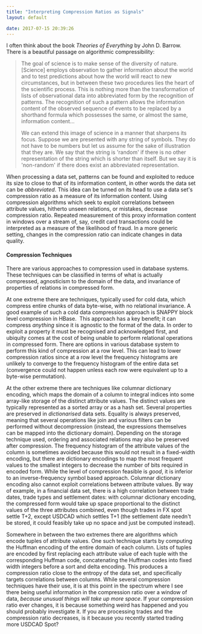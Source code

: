 ```yaml
---
title: "Interpreting Compression Ratios as Signals"
layout: default

date: 2017-07-15 20:39:26
---
```


I often think about the book _Theories of Everything_ by John D. Barrow. There is a beautiful passage on algorithmic compressibility:

<blockquote>The goal of science is to make sense of the diversity of nature. [Science] employs observation to gather information about the world and to test predictions about how the world will react to new circumstances, but in between these two procedures lies the heart of the scientific process. This is nothing more than the transformation of lists of observational data into abbreviated form by the recognition of patterns. The recognition of such a pattern allows the information content of the observed sequence of events to be replaced by a shorthand formula which possesses the same, or almost the same, information content...

We can extend this image of science in a manner that sharpens its focus. Suppose we are presented with any string of symbols. They do not have to be numbers but let us assume for the sake of illustration that they are. We say that the string is 'random' if there is no other representation of the string which is shorter than itself. But we say it is 'non-random' if there does exist an abbreviated representation.</blockquote>

When processing a data set, patterns can be found and exploited to reduce its size to close to that of its information content, in other words the data set can be _abbreviated_. This idea can be turned on its head to use a data set's compression ratio as a measure of its information content. Using compression algorithms which seek to exploit correlations between attribute values, hitherto unseen relations, or mistakes, decrease compression ratio. Repeated measurement of this proxy information content in windows over a stream of, say, credit card transactions could be interpreted as a measure of the likelihood of fraud. In a more generic setting, changes in the compression ratio can indicate changes in data quality.

#### Compression Techniques

There are various approaches to compression used in database systems. These techniques can be classified in terms of what is actually compressed, agnosticism to the domain of the data, and invariance of properties of relations in compressed form.

At one extreme there are techniques, typically used for cold data, which compress entire chunks of data byte-wise, with no relational invariance. A good example of such a cold data compression approach is SNAPPY block level compression in HBase.  This approach has a key benefit; it can compress _anything_ since it is agnostic to the format of the data. In order to exploit a property it must be recognised and acknowledged first, and ubiquity comes at the cost of being unable to perform relational operations in compressed form. There are options in various database system to perform this kind of compression at a row level. This can lead to lower compression ratios since at a row level the frequency histograms are unlikely to converge to the frequency histogram of the entire data set (convergence could not happen unless each row were equivalent up to a byte-wise permutation).

At the other extreme there are techniques like columnar dictionary encoding, which maps the domain of a column to integral indices into some array-like storage of the distinct attribute values. The distinct values are typically represented as a sorted array or as a hash set. Several properties are preserved in _dictionarised_ data sets. Equality is always preserved, meaning that several operations like join and various filters can be performed without decompression (instead, the expressions themselves can be mapped into the dictionary domain). Depending on the storage technique used, ordering and associated relations may also be preserved after compression. The frequency histogram of the attribute values of the column is sometimes avoided because this would not result in a fixed-width encoding, but there are dictionary encodings to map the most frequent values to the smallest integers to decrease the number of bits required in encoded form. While the level of compression feasible is _good_, it is inferior to an inverse-frequency symbol based approach. Columnar dictionary encoding also cannot exploit correlations between attribute values. By way of example, in a financial data set, there is a high correlation between trade dates, trade types and settlement dates: with columnar dictionary encoding, the compressed form would take up space proportional to the distinct values of the three attributes combined, even though trades in FX spot settle T+2, except USDCAD which settles T+1 (the settlement date needn't be stored, it could feasibly take up no space and just be computed instead).

Somewhere in between the two extremes there are algorithms which encode tuples of attribute values. One such technique starts by computing the Huffman encoding of the entire domain of each column. Lists of tuples are encoded by first replacing each attribute value of each tuple with the corresponding Huffman code, concatenating the Huffman codes into fixed width integers before a sort and delta encoding. This produces a compression ratio close to the entropy of the data set, and specifically targets correlations between columns. While several compression techniques have their use, it is at this point in the spectrum where I see there being useful information in the compression ratio over a window of data, _because unusual things will take up more space_. If your compression ratio ever changes, it is because something weird has happened and you should probably investigate it. If you are processing trades and the compression ratio decreases, is it because you recently started trading more USDCAD Spot?
